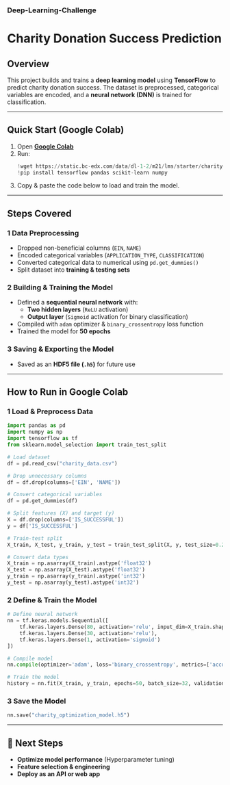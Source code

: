 ### Deep-Learning-Challenge

#  Charity Donation Success Prediction  

##  Overview  
This project builds and trains a **deep learning model** using **TensorFlow** to predict charity donation success. The dataset is preprocessed, categorical variables are encoded, and a **neural network (DNN)** is trained for classification.

---

##  Quick Start (Google Colab)  
1. Open **[Google Colab](https://colab.research.google.com/)**  
2. Run:  
   ```python
   !wget https://static.bc-edx.com/data/dl-1-2/m21/lms/starter/charity_data.csv
   !pip install tensorflow pandas scikit-learn numpy
   ```
3. Copy & paste the code below to load and train the model.

---

##  Steps Covered  

### **1 Data Preprocessing**  
- Dropped non-beneficial columns (`EIN`, `NAME`)  
- Encoded categorical variables (`APPLICATION_TYPE`, `CLASSIFICATION`)  
- Converted categorical data to numerical using `pd.get_dummies()`  
- Split dataset into **training & testing sets**  

### **2 Building & Training the Model**  
- Defined a **sequential neural network** with:  
  - **Two hidden layers** (`ReLU` activation)  
  - **Output layer** (`Sigmoid` activation for binary classification)  
- Compiled with `adam` optimizer & `binary_crossentropy` loss function  
- Trained the model for **50 epochs**  

### **3 Saving & Exporting the Model**  
- Saved as an **HDF5 file (`.h5`)** for future use  

---

## How to Run in Google Colab  

### **1 Load & Preprocess Data**  
```python
import pandas as pd
import numpy as np
import tensorflow as tf
from sklearn.model_selection import train_test_split

# Load dataset
df = pd.read_csv("charity_data.csv")

# Drop unnecessary columns
df = df.drop(columns=['EIN', 'NAME'])

# Convert categorical variables
df = pd.get_dummies(df)

# Split features (X) and target (y)
X = df.drop(columns=['IS_SUCCESSFUL'])
y = df['IS_SUCCESSFUL']

# Train-test split
X_train, X_test, y_train, y_test = train_test_split(X, y, test_size=0.2, random_state=42)

# Convert data types
X_train = np.asarray(X_train).astype('float32')
X_test = np.asarray(X_test).astype('float32')
y_train = np.asarray(y_train).astype('int32')
y_test = np.asarray(y_test).astype('int32')
```

### **2 Define & Train the Model**  
```python
# Define neural network
nn = tf.keras.models.Sequential([
    tf.keras.layers.Dense(80, activation='relu', input_dim=X_train.shape[1]),
    tf.keras.layers.Dense(30, activation='relu'),
    tf.keras.layers.Dense(1, activation='sigmoid')
])

# Compile model
nn.compile(optimizer='adam', loss='binary_crossentropy', metrics=['accuracy'])

# Train the model
history = nn.fit(X_train, y_train, epochs=50, batch_size=32, validation_data=(X_test, y_test))
```

### **3 Save the Model**  
```python
nn.save("charity_optimization_model.h5")
```

---

## 📌 Next Steps  
- **Optimize model performance** (Hyperparameter tuning)  
- **Feature selection & engineering**  
- **Deploy as an API or web app**  
